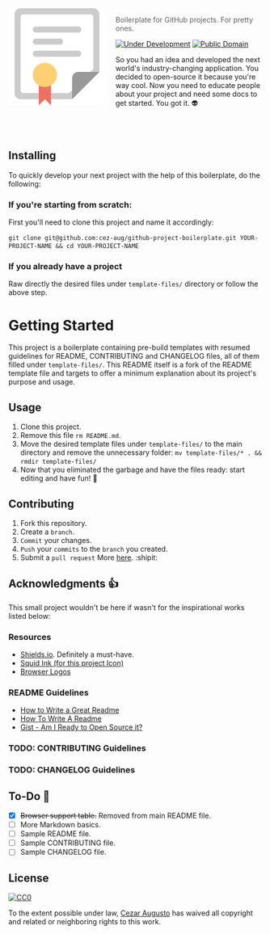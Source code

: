 <img src="diploma.png" align="left" width="192px" height="192px"/>
<img align="left" width="0" height="192px" hspace="10"/>

> Boilerplate for GitHub projects. For pretty ones. 

[![Under Development](https://img.shields.io/badge/under-development-orange.svg)](https://github.com/cez-aug/github-project-template) [![Public Domain](https://img.shields.io/badge/public-domain-lightgrey.svg)](https://creativecommons.org/publicdomain/zero/1.0/)

So you had an idea and developed the next world's industry-changing application. You decided to open-source it because you're way cool. Now you need to educate people about your project and need some docs to get started. You got it. :alien:

<br>
<br>

## Installing

To quickly develop your next project with the help of this boilerplate, do the following:

### If you're starting from scratch: 

First you'll need to clone this project and name it accordingly:

```
git clone git@github.com:cez-aug/github-project-boilerplate.git YOUR-PROJECT-NAME && cd YOUR-PROJECT-NAME

```

### If you already have a project

Raw directly the desired files under `template-files/` directory or follow the above step.

# Getting Started 

This project is a boilerplate containing pre-build templates with resumed guidelines for README, CONTRIBUTING and CHANGELOG files, all of them filled under `template-files/`. This README itself is a fork of the README template file and targets to offer a minimum explanation about its project's purpose and usage. 

## Usage 

1. Clone this project.
2. Remove this file `rm README.md`.
3. Move the desired template files under `template-files/` to the main directory and remove the unnecessary folder: `mv template-files/* . && rmdir template-files/`
4. Now that you eliminated the garbage and have the files ready: start editing and have fun! :dancers:

## Contributing 

1. Fork this repository.
2. Create a `branch`.
3. `Commit` your changes.
4. `Push` your `commits` to the `branch` you created.
5. Submit a `pull request` More [here](https://help.github.com/categories/collaborating-on-projects-using-pull-requests/). :shipit:

## Acknowledgments :thumbsup:

This small project wouldn't be here if wasn't for the inspirational works listed below:

### Resources

* [Shields.io](http://shields.io/). Definitely a must-have.
* [Squid Ink (for this project Icon)](http://thesquid.ink/free-icons/)
* [Browser Logos](https://github.com/alrra/browser-logos/)

### README Guidelines 
* [How to Write a Great Readme](https://robots.thoughtbot.com/how-to-write-a-great-readme)
* [How To Write A Readme](http://jfhbrook.github.io/2011/11/09/readmes.html)
* [Gist - Am I Ready to Open Source it?](https://gist.github.com/PurpleBooth/6f1ba788bf70fb501439#file-am-i-ready-to-open-source-this-md)

### TODO: CONTRIBUTING Guidelines

### TODO: CHANGELOG Guidelines

## To-Do :man:
- [x] ~~Browser support table.~~ Removed from main README file.
- [ ] More Markdown basics.
- [ ] Sample README file.
- [ ] Sample CONTRIBUTING file.
- [ ] Sample CHANGELOG file.

## License 
[![CC0](https://i.creativecommons.org/p/zero/1.0/88x31.png)](https://creativecommons.org/publicdomain/zero/1.0/)

To the extent possible under law, [Cezar Augusto](http://cezar.work) has waived all copyright and related or neighboring rights to this work.